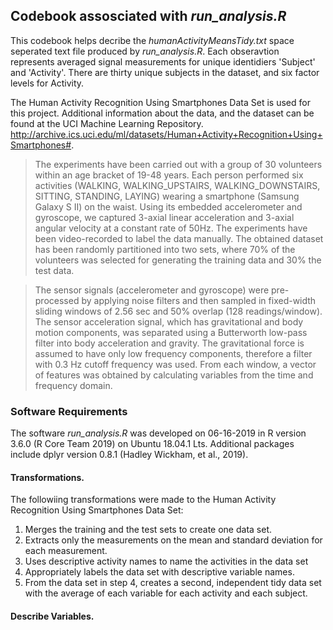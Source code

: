 ## Codebook assosciated with *run_analysis.R*
This codebook helps decribe the *humanActivityMeansTidy.txt* space seperated text file produced by *run_analysis.R*. Each obseravtion represents averaged signal measurements for unique identidiers 'Subject' and 'Activity'.  There are thirty unique subjects in the dataset, and six factor levels for Activity.

The Human Activity Recognition Using Smartphones Data Set is used for this project. Additional information about the data, and the dataset can be found at the UCI Machine Learning Repository. http://archive.ics.uci.edu/ml/datasets/Human+Activity+Recognition+Using+Smartphones#.

> The experiments have been carried out with a group of 30 volunteers within an age bracket of 19-48 years. Each person performed six activities (WALKING, WALKING\_UPSTAIRS, WALKING\_DOWNSTAIRS, SITTING, STANDING, LAYING) wearing a smartphone (Samsung Galaxy S II) on the waist. Using its embedded accelerometer and gyroscope, we captured 3-axial linear acceleration and 3-axial angular velocity at a constant rate of 50Hz. The experiments have been video-recorded to label the data manually. The obtained dataset has been randomly partitioned into two sets, where 70% of the volunteers was selected for generating the training data and 30% the test data.
 
> The sensor signals (accelerometer and gyroscope) were pre-processed by applying noise filters and then sampled in fixed-width sliding windows of 2.56 sec and 50% overlap (128 readings/window). The sensor acceleration signal, which has gravitational and body motion components, was separated using a Butterworth low-pass filter into body acceleration and gravity. The gravitational force is assumed to have only low frequency components, therefore a filter with 0.3 Hz cutoff frequency was used. From each window, a vector of features was obtained by calculating variables from the time and frequency domain.

### Software Requirements
The software *run_analysis.R* was developed on 06-16-2019 in R version 3.6.0 (R Core Team 2019) on Ubuntu 18.04.1 Lts. Additional packages
include dplyr version 0.8.1 (Hadley Wickham, et al., 2019).

#### Transformations.
The followiing transformations were made to the Human Activity Recognition Using Smartphones Data Set:
1. Merges the training and the test sets to create one data set.
2. Extracts only the measurements on the mean and standard deviation for each measurement.
3. Uses descriptive activity names to name the activities in the data set
4. Appropriately labels the data set with descriptive variable names.
5. From the data set in step 4, creates a second, independent tidy data set with the average of each variable for each activity and each subject.


#### Describe Variables.
